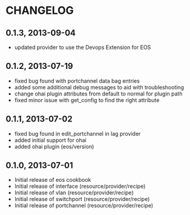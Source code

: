 # CHANGELOG 

## 0.1.3, 2013-09-04
* updated provider to use the Devops Extension for EOS

## 0.1.2, 2013-07-19
* fixed bug found with portchannel data bag entries
* added some additional debug messages to aid with troubleshooting
* change ohai plugin attributes from default to normal for plugin path
* fixed minor issue with get_config to find the right attribute

## 0.1.1, 2013-07-02
* fixed bug found in edit_portchannel in lag provider
* added initial support for ohai
* added ohai plugin (eos/version)

## 0.1.0, 2013-07-01
* Initial release of eos cookbook
* Initial release of interface (resource/provider/recipe)
* Initial release of vlan (resource/provider/recipe)
* Initial release of switchport (resource/provider/recipe)
* Initial release of portchannel (resource/provider/recipe)


